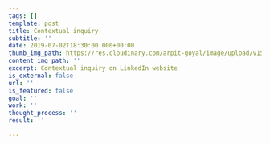 ```yaml
---
tags: []
template: post
title: Contextual inquiry
subtitle: ''
date: 2019-07-02T18:30:00.000+00:00
thumb_img_path: https://res.cloudinary.com/arpit-goyal/image/upload/v1562772588/3.jpg
content_img_path: ''
excerpt: Contextual inquiry on LinkedIn website
is_external: false
url: ''
is_featured: false
goal: ''
work: ''
thought_process: ''
result: ''

---
```

